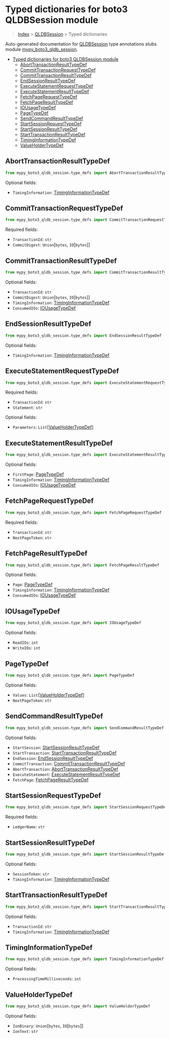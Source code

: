 # Typed dictionaries for boto3 QLDBSession module

> [Index](..) > [QLDBSession](.) > Typed dictionaries

Auto-generated documentation for
[QLDBSession](https://boto3.amazonaws.com/v1/documentation/api/1.17.71/reference/services/qldb-session.html#QLDBSession)
type annotations stubs module
[mypy_boto3_qldb_session](https://pypi.org/project/mypy-boto3-qldb-session/).

- [Typed dictionaries for boto3 QLDBSession module](#typed-dictionaries-for-boto3-qldbsession-module)
  - [AbortTransactionResultTypeDef](#aborttransactionresulttypedef)
  - [CommitTransactionRequestTypeDef](#committransactionrequesttypedef)
  - [CommitTransactionResultTypeDef](#committransactionresulttypedef)
  - [EndSessionResultTypeDef](#endsessionresulttypedef)
  - [ExecuteStatementRequestTypeDef](#executestatementrequesttypedef)
  - [ExecuteStatementResultTypeDef](#executestatementresulttypedef)
  - [FetchPageRequestTypeDef](#fetchpagerequesttypedef)
  - [FetchPageResultTypeDef](#fetchpageresulttypedef)
  - [IOUsageTypeDef](#iousagetypedef)
  - [PageTypeDef](#pagetypedef)
  - [SendCommandResultTypeDef](#sendcommandresulttypedef)
  - [StartSessionRequestTypeDef](#startsessionrequesttypedef)
  - [StartSessionResultTypeDef](#startsessionresulttypedef)
  - [StartTransactionResultTypeDef](#starttransactionresulttypedef)
  - [TimingInformationTypeDef](#timinginformationtypedef)
  - [ValueHolderTypeDef](#valueholdertypedef)

## AbortTransactionResultTypeDef

```python
from mypy_boto3_qldb_session.type_defs import AbortTransactionResultTypeDef
```

Optional fields:

- `TimingInformation`:
  [TimingInformationTypeDef](./type_defs.md#timinginformationtypedef)

## CommitTransactionRequestTypeDef

```python
from mypy_boto3_qldb_session.type_defs import CommitTransactionRequestTypeDef
```

Required fields:

- `TransactionId`: `str`
- `CommitDigest`: `Union`\[`bytes`, `IO`\[`bytes`\]\]

## CommitTransactionResultTypeDef

```python
from mypy_boto3_qldb_session.type_defs import CommitTransactionResultTypeDef
```

Optional fields:

- `TransactionId`: `str`
- `CommitDigest`: `Union`\[`bytes`, `IO`\[`bytes`\]\]
- `TimingInformation`:
  [TimingInformationTypeDef](./type_defs.md#timinginformationtypedef)
- `ConsumedIOs`: [IOUsageTypeDef](./type_defs.md#iousagetypedef)

## EndSessionResultTypeDef

```python
from mypy_boto3_qldb_session.type_defs import EndSessionResultTypeDef
```

Optional fields:

- `TimingInformation`:
  [TimingInformationTypeDef](./type_defs.md#timinginformationtypedef)

## ExecuteStatementRequestTypeDef

```python
from mypy_boto3_qldb_session.type_defs import ExecuteStatementRequestTypeDef
```

Required fields:

- `TransactionId`: `str`
- `Statement`: `str`

Optional fields:

- `Parameters`:
  `List`\[[ValueHolderTypeDef](./type_defs.md#valueholdertypedef)\]

## ExecuteStatementResultTypeDef

```python
from mypy_boto3_qldb_session.type_defs import ExecuteStatementResultTypeDef
```

Optional fields:

- `FirstPage`: [PageTypeDef](./type_defs.md#pagetypedef)
- `TimingInformation`:
  [TimingInformationTypeDef](./type_defs.md#timinginformationtypedef)
- `ConsumedIOs`: [IOUsageTypeDef](./type_defs.md#iousagetypedef)

## FetchPageRequestTypeDef

```python
from mypy_boto3_qldb_session.type_defs import FetchPageRequestTypeDef
```

Required fields:

- `TransactionId`: `str`
- `NextPageToken`: `str`

## FetchPageResultTypeDef

```python
from mypy_boto3_qldb_session.type_defs import FetchPageResultTypeDef
```

Optional fields:

- `Page`: [PageTypeDef](./type_defs.md#pagetypedef)
- `TimingInformation`:
  [TimingInformationTypeDef](./type_defs.md#timinginformationtypedef)
- `ConsumedIOs`: [IOUsageTypeDef](./type_defs.md#iousagetypedef)

## IOUsageTypeDef

```python
from mypy_boto3_qldb_session.type_defs import IOUsageTypeDef
```

Optional fields:

- `ReadIOs`: `int`
- `WriteIOs`: `int`

## PageTypeDef

```python
from mypy_boto3_qldb_session.type_defs import PageTypeDef
```

Optional fields:

- `Values`: `List`\[[ValueHolderTypeDef](./type_defs.md#valueholdertypedef)\]
- `NextPageToken`: `str`

## SendCommandResultTypeDef

```python
from mypy_boto3_qldb_session.type_defs import SendCommandResultTypeDef
```

Optional fields:

- `StartSession`:
  [StartSessionResultTypeDef](./type_defs.md#startsessionresulttypedef)
- `StartTransaction`:
  [StartTransactionResultTypeDef](./type_defs.md#starttransactionresulttypedef)
- `EndSession`:
  [EndSessionResultTypeDef](./type_defs.md#endsessionresulttypedef)
- `CommitTransaction`:
  [CommitTransactionResultTypeDef](./type_defs.md#committransactionresulttypedef)
- `AbortTransaction`:
  [AbortTransactionResultTypeDef](./type_defs.md#aborttransactionresulttypedef)
- `ExecuteStatement`:
  [ExecuteStatementResultTypeDef](./type_defs.md#executestatementresulttypedef)
- `FetchPage`: [FetchPageResultTypeDef](./type_defs.md#fetchpageresulttypedef)

## StartSessionRequestTypeDef

```python
from mypy_boto3_qldb_session.type_defs import StartSessionRequestTypeDef
```

Required fields:

- `LedgerName`: `str`

## StartSessionResultTypeDef

```python
from mypy_boto3_qldb_session.type_defs import StartSessionResultTypeDef
```

Optional fields:

- `SessionToken`: `str`
- `TimingInformation`:
  [TimingInformationTypeDef](./type_defs.md#timinginformationtypedef)

## StartTransactionResultTypeDef

```python
from mypy_boto3_qldb_session.type_defs import StartTransactionResultTypeDef
```

Optional fields:

- `TransactionId`: `str`
- `TimingInformation`:
  [TimingInformationTypeDef](./type_defs.md#timinginformationtypedef)

## TimingInformationTypeDef

```python
from mypy_boto3_qldb_session.type_defs import TimingInformationTypeDef
```

Optional fields:

- `ProcessingTimeMilliseconds`: `int`

## ValueHolderTypeDef

```python
from mypy_boto3_qldb_session.type_defs import ValueHolderTypeDef
```

Optional fields:

- `IonBinary`: `Union`\[`bytes`, `IO`\[`bytes`\]\]
- `IonText`: `str`
